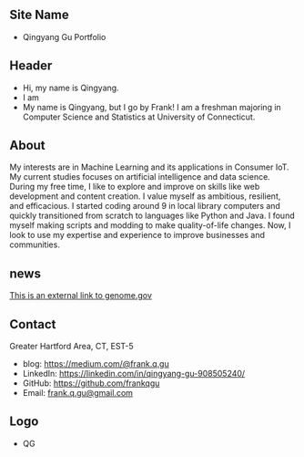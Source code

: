 ## Site Name
- Qingyang Gu Portfolio

## Header
- Hi, my name is Qingyang. 
- I am
- My name is Qingyang, but I go by Frank! I am a freshman majoring in Computer Science and Statistics at University of Connecticut. 

## About
My interests are in Machine Learning and its applications in Consumer IoT. My current studies focuses on artificial intelligence and data science. During my free time, I like to explore and improve on skills like web development and content creation. I value myself as ambitious, resilient, and efficacious. I started coding around 9 in local library computers and quickly transitioned from scratch to languages like Python and Java. I found myself making scripts and modding to make quality-of-life changes. Now, I look to use my expertise and experience to improve businesses and communities.
## news
[This is an external link to genome.gov](https://www.genome.gov/)

## Contact
Greater Hartford Area, CT, EST-5

- blog: https://medium.com/@frank.q.gu
- LinkedIn: https://linkedin.com/in/qingyang-gu-908505240/
- GitHub: https://github.com/frankqgu
- Email: frank.q.gu@gmail.com


## Logo
- QG